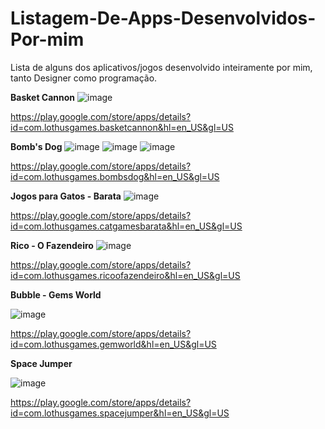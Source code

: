 # Listagem-De-Apps-Desenvolvidos-Por-mim
Lista de alguns dos aplicativos/jogos desenvolvido inteiramente por mim, tanto Designer como programação.

**Basket Cannon**
![image](https://user-images.githubusercontent.com/47309489/170381189-2f6c0af4-800a-48c1-b668-71689bdb9ec6.png)

https://play.google.com/store/apps/details?id=com.lothusgames.basketcannon&hl=en_US&gl=US

**Bomb's Dog**
![image](https://user-images.githubusercontent.com/47309489/170381232-8e1ebc99-e3a5-4d4c-a64a-18907e02deea.png)
![image](https://user-images.githubusercontent.com/47309489/170381236-a2db5174-8142-4e56-8521-911bb94de32b.png)
![image](https://user-images.githubusercontent.com/47309489/170381242-e841706b-d283-43ef-9f4a-349a9f67e535.png)

https://play.google.com/store/apps/details?id=com.lothusgames.bombsdog&hl=en_US&gl=US

**Jogos para Gatos - Barata**
![image](https://user-images.githubusercontent.com/47309489/170381372-a77d89ee-e4c8-4a66-9375-36c4b9b05e7c.png)

https://play.google.com/store/apps/details?id=com.lothusgames.catgamesbarata&hl=en_US&gl=US

**Rico - O Fazendeiro**
![image](https://user-images.githubusercontent.com/47309489/170381418-9e7663d8-e726-4758-af28-0dda21f0e6e3.png)

https://play.google.com/store/apps/details?id=com.lothusgames.ricoofazendeiro&hl=en_US&gl=US


**Bubble - Gems World**

![image](https://user-images.githubusercontent.com/47309489/170381292-ab2450b5-c429-44a6-a775-81c87931767c.png)

https://play.google.com/store/apps/details?id=com.lothusgames.gemworld&hl=en_US&gl=US

**Space Jumper**

![image](https://user-images.githubusercontent.com/47309489/170381755-15d1456b-0286-46a2-90e2-1e14d25bc7fa.png)

https://play.google.com/store/apps/details?id=com.lothusgames.spacejumper&hl=en_US&gl=US
